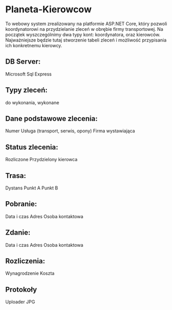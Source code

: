 # Planeta-Kierowcow
 
To webowy system zrealizowany na platformie ASP.NET Core, który pozwoli koordynatorowi na przydzielanie zleceń w obrębie firmy transportowej. Na początek wyszczególnimy dwa typy kont: koordynatora, oraz kierowców. Najważniejsze będzie tutaj stworzenie tabeli zleceń i możliwość przypisania ich konkretnemu kierowcy.

## DB Server:
Microsoft Sql Express

## Typy zleceń:
do wykonania,
wykonane

## Dane podstawowe zlecenia:
Numer
Usługa (transport, serwis, opony)
Firma wystawiająca


## Status zlecenia:
Rozliczone
Przydzielony kierowca

## Trasa:
Dystans
Punkt A
Punkt B

## Pobranie:
Data i czas
Adres
Osoba kontaktowa

## Zdanie:
Data i czas
Adres
Osoba kontaktowa

## Rozliczenia:
Wynagrodzenie
Koszta

## Protokoły
Uploader JPG

